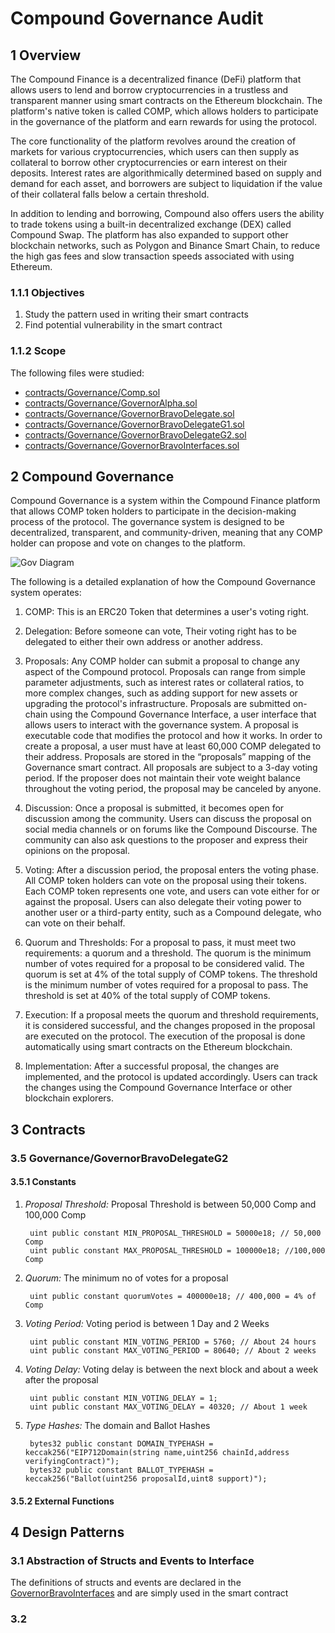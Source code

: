 # Compound Governance Audit

## 1 Overview 

The Compound Finance is a decentralized finance (DeFi) platform that allows users to lend and borrow cryptocurrencies in a trustless and transparent manner using smart contracts on the Ethereum blockchain. The platform's native token is called COMP, which allows holders to participate in the governance of the platform and earn rewards for using the protocol.

The core functionality of the platform revolves around the creation of markets for various cryptocurrencies, which users can then supply as collateral to borrow other cryptocurrencies or earn interest on their deposits. Interest rates are algorithmically determined based on supply and demand for each asset, and borrowers are subject to liquidation if the value of their collateral falls below a certain threshold.

In addition to lending and borrowing, Compound also offers users the ability to trade tokens using a built-in decentralized exchange (DEX) called Compound Swap. The platform has also expanded to support other blockchain networks, such as Polygon and Binance Smart Chain, to reduce the high gas fees and slow transaction speeds associated with using Ethereum.

### 1.1.1 Objectives

1. Study the pattern used in writing their smart contracts
2. Find potential vulnerability in the smart contract

### 1.1.2 Scope 

The following files were studied:
- [contracts/Governance/Comp.sol](https://github.com/compound-finance/compound-protocol/blob/master/contracts/Governance/Comp.sol)
- [contracts/Governance/GovernorAlpha.sol](https://github.com/compound-finance/compound-protocol/blob/master/contracts/Governance/GovernorAlpha.sol)
- [contracts/Governance/GovernorBravoDelegate.sol](https://github.com/compound-finance/compound-protocol/blob/master/contracts/Governance/GovernorBravoDelegate.sol)
- [contracts/Governance/GovernorBravoDelegateG1.sol](https://github.com/compound-finance/compound-protocol/blob/master/contracts/Governance/GovernorBravoDelegateG1.sol)
- [contracts/Governance/GovernorBravoDelegateG2.sol](https://github.com/compound-finance/compound-protocol/blob/master/contracts/Governance/GovernorBravoDelegateG2.sol)
- [contracts/Governance/GovernorBravoInterfaces.sol](https://github.com/compound-finance/compound-protocol/blob/master/contracts/Governance/GovernorBravoInterfaces.sol)

## 2 Compound Governance

Compound Governance is a system within the Compound Finance platform that allows COMP token holders to participate in the decision-making process of the protocol. The governance system is designed to be decentralized, transparent, and community-driven, meaning that any COMP holder can propose and vote on changes to the platform.

![Gov Diagram]('./gov_diagram.png')

The following is a detailed explanation of how the Compound Governance system operates:

1. COMP: This is an ERC20 Token that determines a user's voting right. 

2. Delegation: Before someone can vote, Their voting right has to be delegated to either their own address or another address.

3. Proposals: Any COMP holder can submit a proposal to change any aspect of the Compound protocol. Proposals can range from simple parameter adjustments, such as interest rates or collateral ratios, to more complex changes, such as adding support for new assets or upgrading the protocol's infrastructure. Proposals are submitted on-chain using the Compound Governance Interface, a user interface that allows users to interact with the governance system. A proposal is executable code that modifies the protocol and how it works. In order to create a proposal, a user must have at least 60,000 COMP delegated to their address. Proposals are stored in the “proposals” mapping of the Governance smart contract. All proposals are subject to a 3-day voting period. If the proposer does not maintain their vote weight balance throughout the voting period, the proposal may be canceled by anyone.

4. Discussion: Once a proposal is submitted, it becomes open for discussion among the community. Users can discuss the proposal on social media channels or on forums like the Compound Discourse. The community can also ask questions to the proposer and express their opinions on the proposal.

5. Voting: After a discussion period, the proposal enters the voting phase. All COMP token holders can vote on the proposal using their tokens. Each COMP token represents one vote, and users can vote either for or against the proposal. Users can also delegate their voting power to another user or a third-party entity, such as a Compound delegate, who can vote on their behalf.

6. Quorum and Thresholds: For a proposal to pass, it must meet two requirements: a quorum and a threshold. The quorum is the minimum number of votes required for a proposal to be considered valid. The quorum is set at 4% of the total supply of COMP tokens. The threshold is the minimum number of votes required for a proposal to pass. The threshold is set at 40% of the total supply of COMP tokens.

7. Execution: If a proposal meets the quorum and threshold requirements, it is considered successful, and the changes proposed in the proposal are executed on the protocol. The execution of the proposal is done automatically using smart contracts on the Ethereum blockchain.

8. Implementation: After a successful proposal, the changes are implemented, and the protocol is updated accordingly. Users can track the changes using the Compound Governance Interface or other blockchain explorers.

## 3 Contracts

### 3.5 Governance/GovernorBravoDelegateG2

#### 3.5.1 Constants

1. *Proposal Threshold:* 
    Proposal Threshold is between 50,000 Comp and 100,000 Comp

        uint public constant MIN_PROPOSAL_THRESHOLD = 50000e18; // 50,000 Comp
        uint public constant MAX_PROPOSAL_THRESHOLD = 100000e18; //100,000 Comp
2. *Quorum:*
    The minimum no of votes for a proposal

        uint public constant quorumVotes = 400000e18; // 400,000 = 4% of Comp

3. *Voting Period:*
    Voting period is between 1 Day and 2 Weeks

        uint public constant MIN_VOTING_PERIOD = 5760; // About 24 hours
        uint public constant MAX_VOTING_PERIOD = 80640; // About 2 weeks

4. *Voting Delay:*
    Voting delay is between the next block and about a week after the proposal

        uint public constant MIN_VOTING_DELAY = 1;
        uint public constant MAX_VOTING_DELAY = 40320; // About 1 week

5. *Type Hashes:*
    The domain and Ballot Hashes

        bytes32 public constant DOMAIN_TYPEHASH = keccak256("EIP712Domain(string name,uint256 chainId,address verifyingContract)");
        bytes32 public constant BALLOT_TYPEHASH = keccak256("Ballot(uint256 proposalId,uint8 support)");

#### 3.5.2 External Functions


## 4 Design Patterns

### 3.1 Abstraction of Structs and Events to Interface

The definitions of structs and events are declared in the [GovernorBravoInterfaces](https://github.com/compound-finance/compound-protocol/blob/master/contracts/Governance/GovernorBravoInterfaces.sol) and are simply used in the smart contract

### 3.2 
